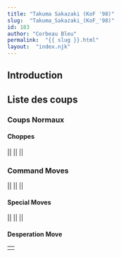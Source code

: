 ```yaml
---
title: "Takuma Sakazaki (KoF '98)"
slug:  "Takuma_Sakazaki_(KoF_'98)"
id: 183
author: "Corbeau Bleu"
permalink:  "{{ slug }}.html"
layout:  "index.njk"
---
```


## Introduction

## Liste des coups

### Coups Normaux

#### Choppes

||
||
||

### Command Moves

||
||
||

#### Special Moves

||
||
||

#### Desperation Move

|     |
|-----|
|     |
